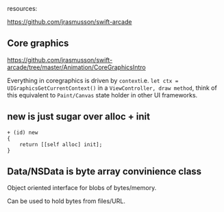resources:

https://github.com/jrasmusson/swift-arcade

## Core graphics

https://github.com/jrasmusson/swift-arcade/tree/master/Animation/CoreGraphicsIntro

Everything in coregraphics is driven by `context`i.e. `let ctx = UIGraphicsGetCurrentContext()` in a `ViewController, draw method`, think of this equivalent to `Paint/Canvas` state holder in other UI frameworks.

## new is just sugar over alloc + init

```objc
+ (id) new
{
    return [[self alloc] init];
}
```

## Data/NSData is byte array convinience class

Object oriented interface for blobs of bytes/memory.

Can be used to hold bytes from files/URL.
